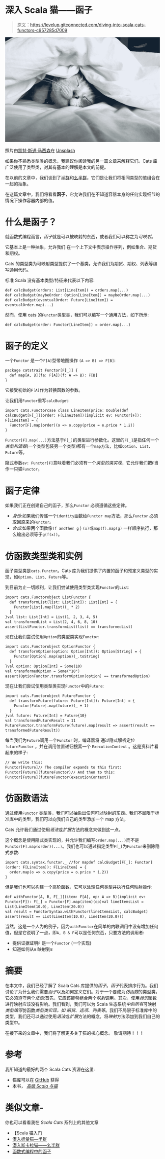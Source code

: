 # 深入 Scala 猫——函子

> 原文：<https://levelup.gitconnected.com/diving-into-scala-cats-functors-c957285d7009>

![](img/e99ea2ae39b7c18da1c2d9575d55576b.png)

照片由[凯特·斯通·马西森](https://unsplash.com/@kstonematheson?utm_source=medium&utm_medium=referral)在 [Unsplash](https://unsplash.com?utm_source=medium&utm_medium=referral)

如果你不熟悉类型类的概念，我建议你阅读我的另一篇文章来解释它们。Cats 库广泛使用了类型类，对其有基本的理解是本文的前提。

在以前的文章中，我们谈到了[半群](/diving-into-scala-cats-semigroups-732ef2432042)和[幺半群](/diving-into-scala-cats-monoids-82e744b9e518)，它们是让我们将相同类型的值组合在一起的抽象。

在这篇文章中，我们将看看**函子**，它允许我们在不知道容器本身的任何实现细节的情况下操作容器内部的值。

# 什么是函子？

就函数式编程而言，*函子*就是可以被映射的东西，或者我们可以称之为*可映射*。

它基本上是一种抽象，允许我们
在一个上下文中表示操作序列，例如集合、期货和期权。

Cats 的类型类为可映射类型提供了一个基类，允许我们为期货、期权、列表等编写通用代码。

标准 Scala 没有基本类型/特征来代表以下内容:

```
def calcBudget(orders: List[LineItem]) = orders.map(...)
def calcBudget(maybeOrder: Option[LineItem]) = maybeOrder.map(...)
def calcBudget(eventualOrder: Future[LineItem]) = eventualOrder.map(...)
```

然而，使用 cats 的`Functor`类型类，我们可以编写一个通用方法，如下所示:

```
def calcBudget(order: Functor[LineItem]) = order.map(...)
```

# 函子的定义

一个`Functor` 是一个`F[A]`型带地图操作 `(A => B) => F[B]`:

```
package catstrait Functor[F[_]] {
  def map[A, B](fa: F[A])(f: A => B): F[B]
}
```

它接受初始的`F[A]`作为转换函数的参数。

让我们用`Functor`重写`calcBudget`:

```
import cats.Functorcase class LineItem(price: Double)def calcBudget[F[_]](order: F[LineItem])(implicit ev: Functor[F]): F[LineItem] = {
  Functor[F].map(order)(o => o.copy(price = o.price * 1.2))
}
```

`Functor[F].map(...)`方法基于`F[_]`的类型进行参数化。这里的`F[_]`是指任何一个*类型构造器*(一个类型包装另一个类型)都有一个`map`方法，比如`Option`、`List`、`Future`等。

隐式参数`ev: Functor[F]`意味着我们必须有一个*类型的类实现*，它允许我们把`F`当作一只猫`Functor`。

# 函子定律

如果我们正在创建自己的函子，那么`Functor` 必须遵循这些定律。

*   *身份*:如果我们传递一个`identity`函数给`Functor map`方法，那么`Functor` 必须取回原来的`Functor`。
*   *合成*:如果两个函数像`(f andThen g` ) `(x)`或`map(f).map(g)` 一样顺序执行，那么输出必须等于`g(f(x))`。

# 仿函数类型类和实例

函子类型类是`cats.Functor`。Cats 库为我们提供了内置的函子和预定义类型的实现，如`Option`、`List`、`Future`等。

到目前为止一切顺利，让我们尝试使用类型类实现`Functor`的`List`:

```
import cats.Functorobject ListFunctor {
  def transformList(list: List[Int]): List[Int] = {
    Functor[List].map(list)(_ * 2)
  }
}val list: List[Int] = List(1, 2, 3, 4, 5)
val transformedList = List(2, 4, 6, 8, 10)
assert(ListFunctor.transformList(list) == transformedList)
```

现在让我们尝试使用`Option`的类型类实现`Functor`:

```
import cats.Functorobject OptionFunctor {
  def transformOption(option: Option[Int]): Option[String] = {
    Functor[Option].map(option)(_.toString)
  }
}val option: Option[Int] = Some(10)
val transformedOption = Some("10")
assert(OptionFunctor.transformOption(option) == transformedOption)
```

现在让我们尝试使用类型类实现`Functor`中的`Future`:

```
import cats.Functorobject FutureFunctor {
  def transformFuture(future: Future[Int]): Future[Int] = {
    Functor[Future].map(future)(_ + 1)
  }
}val future: Future[Int] = Future{10}
val transformedFutureResult = 11
FutureFunctor.transformFuture(future).map(result => assert(result == transformedFutureResult))
```

每当我们为`Future`调用一个`Functor` 时，编译器将
通过隐式解析定位`futureFunctor` ，并在调用位置递归搜索一个
`ExecutionContext` 。这是资料片看起来的样子:

```
// We write this:
Functor[Future]// The compiler expands to this first:
Functor[Future](futureFunctor)// And then to this:
Functor[Future](futureFunctor(executionContext))
```

# 仿函数语法

通过使用`Functor` 类型类，我们可以抽象出任何可以映射的东西。我们不局限于标准库中的类型，我们可以向我们自己的类型添加一个 map 方法。

Cats 允许我们通过使用*语法*或*扩展*方法的概念来做到这一点。

这个概念是使用隐式类实现的，并允许我们编写`order.map(...)`而不是`Functor[F].map(order)(...)`。我们也可以通过指定类型`F[_]`为`Functor`来删除隐式参数:

```
import cats.syntax.functor._ //for mapdef calcBudget[F[_]: Functor](order: F[LineItem]): F[LineItem] = {
  order.map(o => o.copy(price = o.price * 1.2))
}
```

但是我们也可以构建一个高阶函数，它可以处理任何类型并执行任何映射操作:

```
def withFunctor[A, B, F[_]](item: F[A], op: A => B)(implicit ev: Functor[F]): F[_] = Functor[F].map(item)(op)val lineItemsList = List(LineItem(10.0), LineItem(20.0))
val result = FunctorSyntax.withFunctor(lineItemsList, calcBudget)
assert(result == List(LineItem(10.0), LineItem(20.0)))
```

当然，这是一个人为的例子，因为`withFunctor`在简单的内联调用中没有增加任何值，但是它说明了一点，即`A, B & F`可以是任何东西，只要方法的调用者:

*   提供证据证明`F` 是一个`Functor` (一个实现)
*   知道如何从`A` 映射到`B`

# 摘要

在本文中，我们已经了解了 Scala Cats 库提供的*函子*。*函子*代表排序行为。我们讨论了为什么我们需要*函子*以及如何定义它们。对于一个要成为*仿函数*的类型类，它必须遵守两个*法则*:首先，它应该能够组合两个*映射*调用。其次，使用*标识*函数进行映射应该没有影响。我们看到，我们可以为 Scala 生态系统*中的所有*可映射*类型编写*仿函数*类型类实现，如* *期货*、*选项*、*列表等*。我们不局限于标准库中的类型，我们还可以通过使用*语法*或*扩展*方法的概念，将*映射*方法添加到我们自己的类型中。

在接下来的文章中，我们将了解更多关于猫的核心概念。
敬请期待！！！

# 参考

我所知道的最好的两个 Scala Cats 资源在这里:

*   猫库可以在 [GitHub](https://github.com/typelevel/cats) 获得
*   本书， [*高级 Scala 与猫*](https://underscore.io/books/advanced-scala/)

# 类似文章-

你也可以看看我在 *Scala Cats* 系列上的其他文章

*   【Scala 猫入门
*   [潜入标量猫—半群](/diving-into-scala-cats-semigroups-732ef2432042)
*   [潜入斯卡拉猫——幺半群](/diving-into-scala-cats-monoids-82e744b9e518)
*   [函数式编程中的函子](/functors-in-functional-programming-dfaba4cfb2ed)